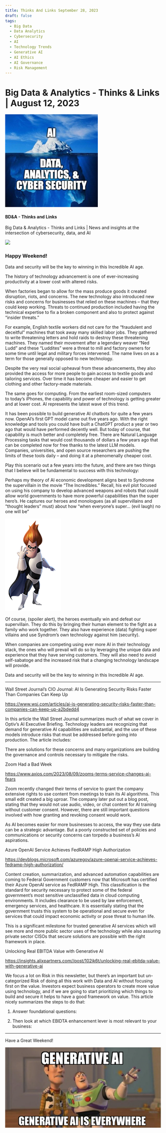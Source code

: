 ```yaml
---
title: Thinks And Links September 28, 2023
draft: false
tags:
  - Big Data
  - Data Analytics
  - Cybersecurity
  - AI
  - Technology Trends
  - Generative AI
  - AI Ethics
  - AI Governance
  - Risk Management
---
```


# Big Data & Analytics - Thinks & Links | August 12, 2023

![](../images\1679742887729)

#### BD&A - Thinks and Links

Big Data & Analytics - Thinks and Links | News and insights at the intersection of cybersecurity, data, and AI

![](../https://media.licdn.com/mediaD4E12AQFbnP67x0G-4Q)

### Happy Weekend!

Data and security will be the key to winning in this Incredible AI age.

The history of technology advancement is one of ever-increasing productivity at a lower cost with altered risks.

When factories began to allow for the mass produce goods it created disruption, riots, and concerns. The new technology also introduced new risks and concerns for businesses that relied on these machines – that they could keep working. Threats to continued production included having the technical expertise to fix a broken component and also to protect against “insider threats.”

For example, English textile workers did not care for the “fraudulent and deceitful” machines that took away many skilled labor jobs. They gathered to write threatening letters and hold raids to destroy these threatening machines. They named their movement after a legendary weaver “Ned Ludd” and these “Luddites” were a threat to mill and factory owners for some time until legal and military forces intervened. The name lives on as a term for those generally opposed to new technology.

Despite the very real social upheaval from these advancements, they also provided the access for more people to gain access to textile goods and tailoring services. Over time it has become cheaper and easier to get clothing and other factory-made materials.

The same goes for computing. From the earliest room-sized computers to today’s iPhones, the capability and power of technology is getting greater and at lower cost. AI represents the latest wave of this trend.

It has been possible to build generative AI chatbots for quite a few years now. OpenAI’s first GPT model came out five years ago. With the right knowledge and tools you could have built a ChatGPT product a year or two ago that would have performed decently well. But today of course, that capability is much better and completely free. There are Natural Language Processing tasks that would cost thousands of dollars a few years ago that can be completed now for free thanks to the latest LLM models. Companies, universities, and open source researchers are pushing the limits of these tools daily – and doing it at a phenomenally cheaper cost.

Play this scenario out a few years into the future, and there are two things that I believe will be fundamental to success with this technology:

Perhaps my theory of AI economic development aligns best to Syndrome the supervillain in the movie “The Incredibles.” Recall, his evil plot focused on using his company to develop advanced weapons and robots that could allow world governments to have more powerful capabilities than the super hero’s. He captures our heroes and monologues (as all supervillains and “thought leaders” must) about how “when everyone’s super… (evil laugh) no one will be”

![No alt text provided for this image](../images\1691864803829)

Of course, (spoiler alert), the heroes eventually win and defeat our supervillain. They do this by bringing their human element to the fight as a family who work together. They also have experience (data) fighting super villains and use Syndrom’s own technology against him (security).

When companies are competing using ever more AI in their technology stack, the ones who will prevail will do so by leveraging the unique data and experience that they have serving customers. They will also need to avoid self-sabatoge and the increased risk that a changing technology landscape will provide.

Data and security will be the key to winning in this Incredible AI age.

---

Wall Street Journal’s CIO Journal: AI Is Generating Security Risks Faster Than Companies Can Keep Up

https://www.wsj.com/articles/ai-is-generating-security-risks-faster-than-companies-can-keep-up-a2bdedd4

In this article the Wall Street Journal summarizes much of what we cover in Optiv’s AI Executive Briefing. Technology leaders are recognizing that demand for generative AI capabilities are substantial, and the use of these models introduce risks that must be addressed before going into production. The article includes:

There are solutions for these concerns and many organizations are building the governance and controls necessary to mitigate the risks.

Zoom Had a Bad Week

https://www.axios.com/2023/08/09/zooms-terms-service-changes-ai-fears

Zoom recently changed their terms of service to grant the company extensive rights to use content from meetings to train its AI algorithms. This small edit created a big uproar. The company later put out a blog post, stating that they would not use audio, video, or chat content for AI training without customer consent. However, there are still important questions involved with how granting and revoking consent would work.

As AI becomes easier for more businesses to access, the way they use data can be a strategic advantage. But a poorly constructed set of policies and communications or security concerns can torpedo a business’s AI aspirations.

Azure OpenAI Service Achieves FedRAMP High Authorization

https://devblogs.microsoft.com/azuregov/azure-openai-service-achieves-fedramp-high-authorization/

Content creation, summarization, and advanced automation capabilities are coming to Federal Government customers now that Microsoft has certified their Azure OpenAI service as FedRAMP High. This classification is the standard for security necessary to protect some of the federal government’s most sensitive unclassified data in cloud computing environments. It includes clearance to be used by law enforcement, emergency services, and healthcare. It is essentially stating that the government trusts this system to be operational and secure even for services that could impact economic activity or pose threat to human life.

This is a significant milestone for trusted generative AI services which will see more and more public sector uses of the technology while also assuring private sector CISOs that secure solutions are possible with the right framework in place.

Unlocking Real EBITDA Value with Generative AI

https://insights.alixpartners.com//post/102ik6t/unlocking-real-ebitda-value-with-generative-ai

We focus a lot on Risk in this newsletter, but there’s an important but un-categorized Risk of doing all this work with Data and AI without focusing first on the value. Investors expect business operators to create more value using technology, and if we are going to start prioritizing which things to build and secure it helps to have a good framework on value. This article nicely summarizes the steps to do that:

1. Answer foundational questions:

2. Then look at which EBIDTA enhancement lever is most relevant to your business:

---

Have a Great Weekend!

![No alt text provided for this image](../images\1691864849770)
